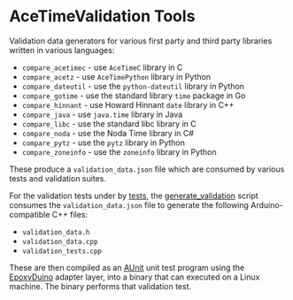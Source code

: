 # AceTimeValidation Tools

Validation data generators for various first party and third party libraries
written in various languages:

* `compare_acetimec` - use `AceTimeC` library in C
* `compare_acetz` - use `AceTimePython` library in Python
* `compare_dateutil` - use the `python-dateutil` library in Python
* `compare_gotime` - use the standard library `time` package in Go
* `compare_hinnant` - use Howard Hinnant `date` library in C++
* `compare_java` - use `java.time` library in Java
* `compare_libc` - use the standard libc library in C
* `compare_noda` - use the Noda Time library in C#
* `compare_pytz` - use the `pytz` library in Python
* `compare_zoneinfo` - use the `zoneinfo` library in Python

These produce a `validation_data.json` file which are consumed by various tests
and validation suites.

For the validation tests under by [tests](../tests), the
[generate_validation](generate_validation) script consumes the
`validation_data.json` file to generate the following Arduino-compatible C++
files:

* `validation_data.h`
* `validation_data.cpp`
* `validation_tests.cpp`

These are then compiled as an [AUnit](https://github.com/bxparks/AUnit) unit
test program using the [EpoxyDuino](https://github.com/bxparks/EpoxyDuino)
adapter layer, into a binary that can executed on a Linux machine. The binary
performs that validation test.
